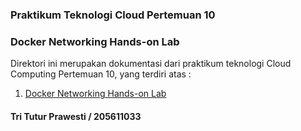 ### Praktikum Teknologi Cloud Pertemuan 10
### Docker Networking Hands-on Lab

Direktori ini merupakan dokumentasi dari praktikum teknologi Cloud Computing Pertemuan 10, yang terdiri atas :
1. [Docker Networking Hands-on Lab](https://github.com/tritutur/tekn-cloud-computing/blob/main/minggu-10/dockernetwork.md)
#### Tri Tutur Prawesti / 205611033